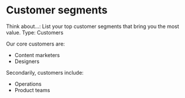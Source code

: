 # Customer segments

Think about...: List your top customer segments that bring you the most value.
Type: Customers

Our core customers are:

- Content marketers
- Designers

Secondarily, customers include:

- Operations
- Product teams
